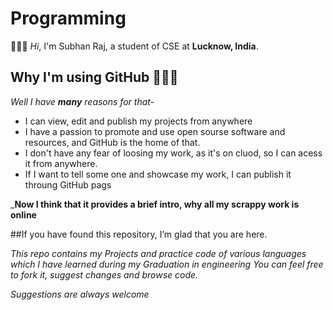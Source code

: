 # Programming

👋👋👋 *Hi*, I'm Subhan Raj, a student of CSE at **Lucknow, India**.

## Why I'm using GitHub 🤔🤔🤔

*Well I have **many** reasons for that-* 

* I can view, edit and publish my projects from anywhere 
* I have a passion to promote and use open sourse software and resources, and GitHub is the home of that.
* I don't have any fear of loosing my work, as it's on cluod, so I can acess it from anywhere.
* If I want to tell some one and showcase my work, I can publish it throung GitHub pags

_**Now I think that it provides a brief intro, why all my scrappy work is online**

##If you have found this repository, I’m glad that you are here.

*This repo contains my Projects and practice code of various languages which I have learned during my Graduation in engineering*
*You can feel free to fork it, suggest changes and browse code.*

*Suggestions are always welcome* 

